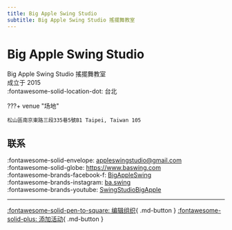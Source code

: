 ```yaml
---
title: Big Apple Swing Studio
subtitle: Big Apple Swing Studio 搖擺舞教室
---
```


# Big Apple Swing Studio

Big Apple Swing Studio 搖擺舞教室  
成立于 2015  
:fontawesome-solid-location-dot: 台北  


???+ venue "场地"

    松山區南京東路三段335巷5號B1 Taipei, Taiwan 105  

## 联系

:fontawesome-solid-envelope: <appleswingstudio@gmail.com>  
:fontawesome-solid-globe: <https://www.baswing.com>  
:fontawesome-brands-facebook-f: [BigAppleSwing](https://www.facebook.com/BigAppleSwing)  
:fontawesome-brands-instagram: [ba.swing](http://instagram.com/ba.swing)  
:fontawesome-brands-youtube: [SwingStudioBigApple](https://youtube.com/SwingStudioBigApple)  

---

[:fontawesome-solid-pen-to-square: 编辑组织](https://github.com/swingdance/orgs/issues/new?assignees=&labels=update+org&projects=&template=03-update_entity.yml&title=Update%20Org%3A%20zh_TW%20%E2%80%A2%20Big%20Apple%20Swing%20Studio&region=zh_TW&id=big-apple-swing-studio&name=Big%20Apple%20Swing%20Studio){ .md-button } [:fontawesome-solid-plus: 添加活动](https://github.com/swingdance/events/issues/new?assignees=&labels=add+event&projects=&template=02-add_entity.yml&title=Add%20Event%3A%20zh_TW%20%E2%80%A2%20%3CName%3E&region=zh_TW&province=Taipei&city=Taipei&org_id=big-apple-swing-studio){ .md-button }
